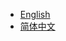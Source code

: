 - [English](https://tuyainc.github.io/tuyasmart_camera_android_sdk_doc/en/)
- [简体中文](https://tuyainc.github.io/tuyasmart_camera_android_sdk_doc/zh-hans/)
